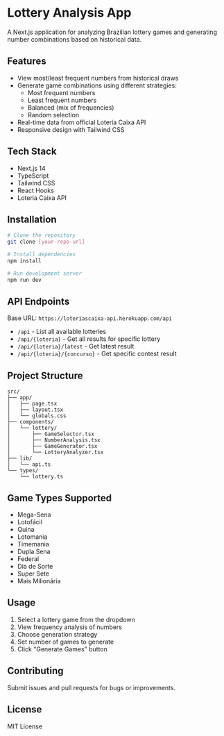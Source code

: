 # Lottery Analysis App

A Next.js application for analyzing Brazilian lottery games and generating number combinations based on historical data.

## Features

- View most/least frequent numbers from historical draws
- Generate game combinations using different strategies:
  - Most frequent numbers
  - Least frequent numbers
  - Balanced (mix of frequencies)
  - Random selection
- Real-time data from official Loteria Caixa API
- Responsive design with Tailwind CSS

## Tech Stack

- Next.js 14
- TypeScript
- Tailwind CSS
- React Hooks
- Loteria Caixa API

## Installation

```bash
# Clone the repository
git clone [your-repo-url]

# Install dependencies
npm install

# Run development server
npm run dev
```

## API Endpoints

Base URL: `https://loteriascaixa-api.herokuapp.com/api`

- `/api` - List all available lotteries
- `/api/{loteria}` - Get all results for specific lottery
- `/api/{loteria}/latest` - Get latest result
- `/api/{loteria}/{concurso}` - Get specific contest result

## Project Structure

```
src/
├── app/
│   ├── page.tsx
│   ├── layout.tsx
│   └── globals.css
├── components/
│   └── lottery/
│       ├── GameSelector.tsx
│       ├── NumberAnalysis.tsx
│       ├── GameGenerator.tsx
│       └── LotteryAnalyzer.tsx
├── lib/
│   └── api.ts
└── types/
    └── lottery.ts
```

## Game Types Supported

- Mega-Sena
- Lotofácil
- Quina
- Lotomania
- Timemania
- Dupla Sena
- Federal
- Dia de Sorte
- Super Sete
- Mais Milionária

## Usage

1. Select a lottery game from the dropdown
2. View frequency analysis of numbers
3. Choose generation strategy
4. Set number of games to generate
5. Click "Generate Games" button

## Contributing

Submit issues and pull requests for bugs or improvements.

## License

MIT License